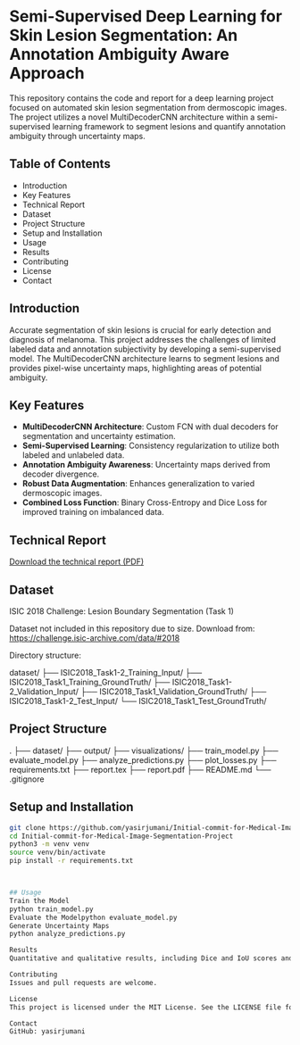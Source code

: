 # Semi-Supervised Deep Learning for Skin Lesion Segmentation: An Annotation Ambiguity Aware Approach

This repository contains the code and report for a deep learning project focused on automated skin lesion segmentation from dermoscopic images. The project utilizes a novel MultiDecoderCNN architecture within a semi-supervised learning framework to segment lesions and quantify annotation ambiguity through uncertainty maps.

## Table of Contents

- Introduction
- Key Features
- Technical Report
- Dataset
- Project Structure
- Setup and Installation
- Usage
- Results
- Contributing
- License
- Contact

## Introduction

Accurate segmentation of skin lesions is crucial for early detection and diagnosis of melanoma. This project addresses the challenges of limited labeled data and annotation subjectivity by developing a semi-supervised model. The MultiDecoderCNN architecture learns to segment lesions and provides pixel-wise uncertainty maps, highlighting areas of potential ambiguity.

## Key Features

- **MultiDecoderCNN Architecture**: Custom FCN with dual decoders for segmentation and uncertainty estimation.
- **Semi-Supervised Learning**: Consistency regularization to utilize both labeled and unlabeled data.
- **Annotation Ambiguity Awareness**: Uncertainty maps derived from decoder divergence.
- **Robust Data Augmentation**: Enhances generalization to varied dermoscopic images.
- **Combined Loss Function**: Binary Cross-Entropy and Dice Loss for improved training on imbalanced data.

## Technical Report

[Download the technical report (PDF)](./Semi_Supervised_Deep_Learning_for_Skin_Lesion_Segmentation.pdf)

## Dataset

ISIC 2018 Challenge: Lesion Boundary Segmentation (Task 1)

Dataset not included in this repository due to size. Download from: https://challenge.isic-archive.com/data/#2018

Directory structure:

dataset/
├── ISIC2018_Task1-2_Training_Input/
├── ISIC2018_Task1_Training_GroundTruth/
├── ISIC2018_Task1-2_Validation_Input/
├── ISIC2018_Task1_Validation_GroundTruth/
├── ISIC2018_Task1-2_Test_Input/
└── ISIC2018_Task1_Test_GroundTruth/


## Project Structure

.
├── dataset/
├── output/
├── visualizations/
├── train_model.py
├── evaluate_model.py
├── analyze_predictions.py
├── plot_losses.py
├── requirements.txt
├── report.tex
├── report.pdf
├── README.md
└── .gitignore


## Setup and Installation

```bash
git clone https://github.com/yasirjumani/Initial-commit-for-Medical-Image-Segmentation-Project.git
cd Initial-commit-for-Medical-Image-Segmentation-Project
python3 -m venv venv
source venv/bin/activate
pip install -r requirements.txt



## Usage
Train the Model
python train_model.py
Evaluate the Modelpython evaluate_model.py
Generate Uncertainty Maps
python analyze_predictions.py

Results
Quantitative and qualitative results, including Dice and IoU scores and uncertainty visualizations, are detailed in the technical report.

Contributing
Issues and pull requests are welcome.

License
This project is licensed under the MIT License. See the LICENSE file for details.

Contact
GitHub: yasirjumani
